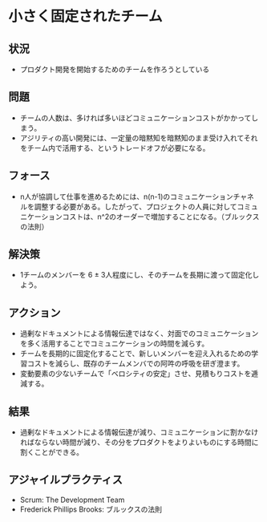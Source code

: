 # 小さく固定されたチーム
## 状況
- プロダクト開発を開始するためのチームを作ろうとしている

## 問題
- チームの人数は、多ければ多いほどコミュニケーションコストがかかってしまう。
- アジリティの高い開発には、一定量の暗黙知を暗黙知のまま受け入れてそれをチーム内で活用する、というトレードオフが必要になる。

## フォース
- n人が協調して仕事を進めるためには、n(n-1)のコミュニケーションチャネルを調整する必要がある。したがって、プロジェクトの人員に対してコミュニケーションコストは、n^2のオーダーで増加することになる。（ブルックスの法則）

## 解決策
- 1チームのメンバーを 6 ± 3人程度にし、そのチームを長期に渡って固定化しよう。

## アクション
- 過剰なドキュメントによる情報伝達ではなく、対面でのコミュニケーションを多く活用することでコミュニケーションの時間を減らす。
- チームを長期的に固定化することで、新しいメンバーを迎え入れるための学習コストを減らし、既存のチームメンバでの阿吽の呼吸を研ぎ澄ます。
- 変動要素の少ないチームで「ベロシティの安定」させ、見積もりコストを逓減する。

## 結果
- 過剰なドキュメントによる情報伝達が減り、コミュニケーションに割かなければならない時間が減り、その分をプロダクトをよりよいものにする時間に割くことができる。

## アジャイルプラクティス
- Scrum: The Development Team
- Frederick Phillips Brooks: ブルックスの法則
